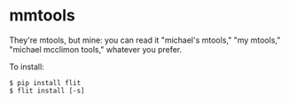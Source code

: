 # mmtools

They're mtools, but mine: you can read it "michael's mtools," "my mtools,"
"michael mcclimon tools," whatever you prefer.

To install:

```
$ pip install flit
$ flit install [-s]
```

